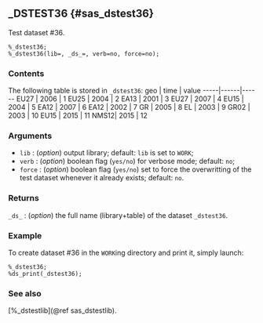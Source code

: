 ## _DSTEST36 {#sas_dstest36}
Test dataset #36.

	%_dstest36;
	%_dstest36(lib=, _ds_=, verb=no, force=no);

### Contents
The following table is stored in `_dstest36`:
 geo | time | value
-----|------|------
EU27 | 2006 |  1
EU25 | 2004 |  2
EA13 | 2001 |  3
EU27 | 2007 |  4
EU15 | 2004 |  5
EA12 | 2007 |  6
EA12 | 2002 |  7
GR	 | 2005 |  8
EL	 | 2003 |  9
GR02 | 2003 |  10
EU15 | 2015 |  11
NMS12| 2015 |  12

### Arguments
* `lib` : (_option_) output library; default: `lib` is set to `WORK`;
* `verb` : (_option_) boolean flag (`yes/no`) for verbose mode; default: `no`;
* `force` : (_option_) boolean flag (`yes/no`) set to force the overwritting of the
	test dataset whenever it already exists; default: `no`. 

### Returns
`_ds_` : (_option_) the full name (library+table) of the dataset `_dstest36`.

### Example
To create dataset #36 in the `WORK`ing directory and print it, simply launch:
	
	%_dstest36;
	%ds_print(_dstest36);

### See also
[%_dstestlib](@ref sas_dstestlib).
